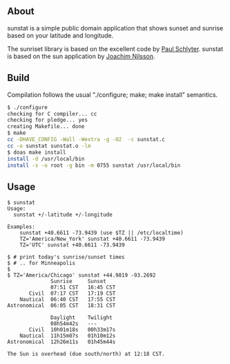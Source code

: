 About
-----

sunstat is a simple public domain application that shows sunset and 
sunrise based on your latitude and longitude.

The sunriset library is based on the excellent code by [Paul 
Schlyter](http://stjarnhimlen.se/). sunstat is based on the sun 
application by [Joachim Nilsson](https://github.com/troglobit).


Build
-----

Compilation follows the usual "./configure; make; make install" 
semantics.

```sh
$ ./configure
checking for C compiler... cc
checking for pledge... yes
creating Makefile... done
$ make
cc -DHAVE_CONFIG -Wall -Wextra -g -O2  -c sunstat.c
cc -o sunstat sunstat.o -lm
$ doas make install
install -d /usr/local/bin
install -s -o root -g bin -m 0755 sunstat /usr/local/bin
```


Usage
-----

```
$ sunstat
Usage:
  sunstat +/-latitude +/-longitude

Examples:
    sunstat +40.6611 -73.9439 (use $TZ || /etc/localtime)
    TZ='America/New_York' sunstat +40.6611 -73.9439
    TZ='UTC' sunstat +40.6611 -73.9439

$ # print today's sunrise/sunset times
$ # .. for Minneapolis
$
$ TZ='America/Chicago' sunstat +44.9819 -93.2692
              Sunrise     Sunset
              07:51 CST   16:45 CST
       Civil  07:17 CST   17:19 CST
    Nautical  06:40 CST   17:55 CST
Astronomical  06:05 CST   18:31 CST

              Daylight    Twilight
              08h54m42s   ---
       Civil  10h01m18s   00h33m17s
    Nautical  11h15m07s   01h10m12s
Astronomical  12h26m11s   01h45m44s

The Sun is overhead (due south/north) at 12:18 CST.
```
